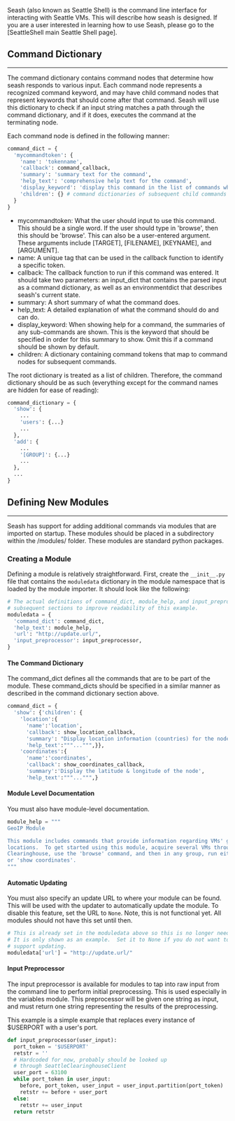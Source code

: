 Seash (also known as Seattle Shell) is the command line interface for interacting with Seattle VMs.  This will describe how seash is designed.  If you are a user interested in learning how to use Seash, please go to the [SeattleShell main Seattle Shell page].





## Command Dictionary
----

The command dictionary contains command nodes that determine how seash responds to various input. Each command node represents a recognized command keyword, and may have child command nodes that represent keywords that should come after that command. Seash will use this dictionary to check if an input string matches a path through the command dictionary, and if it does, executes the command at the terminating node.

Each command node is defined in the following manner:

```python
command_dict = { 
  'mycommandtoken': {
    'name': 'tokenname',
    'callback': command_callback,
    'summary': 'summary text for the command',
    'help_text': 'comprehensive help text for the command',
    'display_keyword': 'display this command in the list of commands when the help command contains this display keyword.',
    'children': {} # command dictionaries of subsequent child commands
  }
}
```

 * mycommandtoken: What the user should input to use this command. This should be a single word. If the user should type in 'browse', then this should be 'browse'. This can also be a user-entered argument. These arguments include [TARGET], [FILENAME], [KEYNAME], and [ARGUMENT]. 
 * name: A unique tag that can be used in the callback function to identify a specific token.
 * callback: The callback function to run if this command was entered. It should take two parameters: an input_dict that contains the parsed input as a command dictionary, as well as an environmentdict that describes seash's current state.
 * summary: A short summary of what the command does.
 * help_text: A detailed explanation of what the command should do and can do.
 * display_keyword: When showing help for a command, the summaries of any sub-commands are shown. This is the keyword that should be specified in order for this summary to show. Omit this if a command should be shown by default.
 * children: A dictionary containing command tokens that map to command nodes for subsequent commands.

The root dictionary is treated as a list of children. Therefore, the command dictionary should be as such (everything except for the command names are hidden for ease of reading):
```python
command_dictionary = {
  'show': {
    ...
    'users': {...}
    ...
  },
  'add': {
    ...
    '[GROUP]': {...}
    ...
  },
  ...
}
```


## Defining New Modules
----

Seash has support for adding additional commands via modules that are imported on startup. These modules should be placed in a subdirectory within the /modules/ folder. These modules are standard python packages.



### Creating a Module
Defining a module is relatively straightforward.  First, create the ```__init__.py``` file that contains the ```moduledata``` dictionary in the module namespace that is loaded by the module importer.  It should look like the following:

```python
# The actual definitions of command_dict, module_help, and input_preprocessor are in 
# subsequent sections to improve readability of this example.
moduledata = {
  'command_dict': command_dict,
  'help_text': module_help,
  'url': "http://update.url/",
  'input_preprocessor': input_preprocessor,
}
```


#### The Command Dictionary

The command_dict defines all the commands that are to be part of the module.  These command_dicts should be specified in a similar manner as described in the command dictionary section above.

```python
command_dict = {
  'show': {'children': {
    'location':{
      'name':'location',
      'callback': show_location_callback,
      'summary': "Display location information (countries) for the nodes",
      'help_text':"""...""",}},
    'coordinates':{
      'name':'coordinates',
      'callback': show_coordinates_callback,
      'summary':'Display the latitude & longitude of the node',
      'help_text':"""...""",}
```


#### Module Level Documentation
You must also have module-level documentation.

```python
module_help = """
GeoIP Module

This module includes commands that provide information regarding VMs' geographical 
locations.  To get started using this module, acquire several VMs through the Seattle
Clearinghouse, use the 'browse' command, and then in any group, run either 'show location' 
or 'show coordinates'.
"""
```


#### Automatic Updating
You must also specify an update URL to where your module can be found.  This will be used with the updater to automatically update the module.  To disable this feature, set the URL to ```None```.  Note, this is not functional yet.  All modules should not have this set until then.
```python
# This is already set in the moduledata above so this is no longer needed.
# It is only shown as an example.  Set it to None if you do not want to 
# support updating.
moduledata['url'] = "http://update.url/"
```



#### Input Preprocessor
The input preprocessor is available for modules to tap into raw input from the command line to perform initial preprocessing.  This is used especially in the variables module.  This preprocessor will be given one string as input, and must return one string representing the results of the preprocessing.  

This example is a simple example that replaces every instance of $USERPORT with a user's port.
```python
def input_preprocessor(user_input):
  port_token = '$USERPORT'
  retstr = ''
  # Hardcoded for now, probably should be looked up
  # through SeattleClearinghouseClient
  user_port = 63100
  while port_token in user_input:
    before, port_token, user_input = user_input.partition(port_token)
    retstr += before + user_port
  else:
    retstr += user_input
  return retstr
```